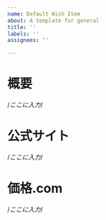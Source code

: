 ```yaml
---
name: Default Wish Item
about: A template for general
title: ''
labels: ''
assignees: ''

---
```


# 概要
        
/*ここに入力*/
        
# 公式サイト
        
/*ここに入力*/
        
# 価格.com
        
/*ここに入力*/
